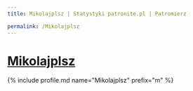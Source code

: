 ```yaml
---
title: Mikolajplsz | Statystyki patronite.pl | Patromierz

permalink: /Mikolajplsz
---
```


# [Mikolajplsz](https://patronite.pl/Mikolajplsz)

{% include profile.md name="Mikolajplsz" prefix="m" %}
